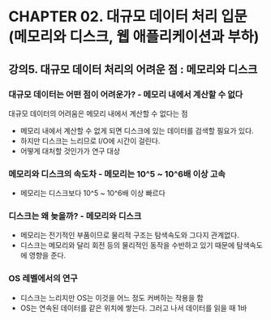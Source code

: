 # CHAPTER 02. 대규모 데이터 처리 입문(메모리와 디스크, 웹 애플리케이션과 부하)
## 강의5. 대규모 데이터 처리의 어려운 점 : 메모리와 디스크
### 대규모 데이터는 어떤 점이 어려운가? - 메모리 내에서 계산할 수 없다
대규모 데이터의 어려움은 메모리 내에서 계산할 수 없다는 점
- 메모리 내에서 계산할 수 없게 되면 디스크에 있는 데이터를 검색할 필요가 있다.
- 하지만 디스크는 느리므로 I/O에 시간이 걸린다.
- 어떻게 대처할 것인가가 연구 대상

### 메모리와 디스크의 속도차 - 메모리는 10^5 ~ 10^6배 이상 고속
- 메모리는 디스크보다 10^5 ~ 10^6배 이상 빠르다

### 디스크는 왜 늦을까? - 메모리와 디스크
- 메모리는 전기적인 부품이므로 물리적 구조는 탐색속도와 그다지 관계없다.
- 디스크는 메모리와 달리 회전 등의 물리적인 동작을 수반하고 있기 때문에 탐색속도에 영향을 준다.

### OS 레벨에서의 연구
- 디스크는 느리지만 OS는 이것을 어느 정도 커버하는 작용을 함
- OS는 연속된 데이터를 같은 위치에 쌓는다. 그러고 나서 데이터를 읽을 때 1바